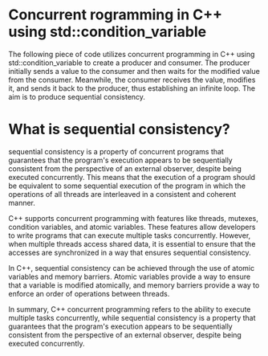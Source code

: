 # Concurrent rogramming in C++ using std::condition_variable
The following piece of code utilizes concurrent programming in C++ using std::condition_variable to create a producer and consumer. 
The producer initially sends a value to the consumer and then waits for the modified value from the consumer. 
Meanwhile, the consumer receives the value, modifies it, and sends it back to the producer, thus establishing an infinite loop. 
The aim is to produce sequential consistency.
# What is sequential consistency? 
sequential consistency is a property of concurrent programs that guarantees that the program's execution appears to be sequentially consistent from the perspective of an external observer, despite being executed concurrently. This means that the execution of a program should be equivalent to some sequential execution of the program in which the operations of all threads are interleaved in a consistent and coherent manner.

C++ supports concurrent programming with features like threads, mutexes, condition variables, and atomic variables. These features allow developers to write programs that can execute multiple tasks concurrently. However, when multiple threads access shared data, it is essential to ensure that the accesses are synchronized in a way that ensures sequential consistency.

In C++, sequential consistency can be achieved through the use of atomic variables and memory barriers. Atomic variables provide a way to ensure that a variable is modified atomically, and memory barriers provide a way to enforce an order of operations between threads.

In summary, C++ concurrent programming refers to the ability to execute multiple tasks concurrently, while sequential consistency is a property that guarantees that the program's execution appears to be sequentially consistent from the perspective of an external observer, despite being executed concurrently.

